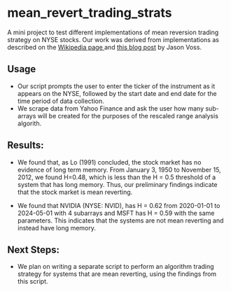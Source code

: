 # mean_revert_trading_strats
A mini project to test different implementations of mean reversion trading strategy on NYSE stocks. 
Our work was derived from implementations as described on the [Wikipedia page
]([url](https://en.wikipedia.org/wiki/Rescaled_range)) and [this blog post]([url](https://blogs.cfainstitute.org/investor/2013/01/30/rescaled-range-analysis-a-method-for-detecting-persistence-randomness-or-mean-reversion-in-financial-markets/)) by Jason Voss. 

## Usage
- Our script prompts the user to enter the ticker of the instrument as it appears on the NYSE, followed by the start date and end date for the time period of data collection.
- We scrape data from Yahoo Finance and ask the user how many sub-arrays will be created for the purposes of the rescaled range analysis algorith.

## Results:
- We found that, as Lo (1991) concluded, the stock market has no evidence of long term memory. From January 3, 1950 to November 15, 2012, we found H=0.48, which is less than the H = 0.5 threshold of a system that has long memory. Thus, our preliminary findings indicate that the stock market is mean reverting.
  
- We found that NVIDIA (NYSE: NVID), has H = 0.62 from 2020-01-01 to 2024-05-01 with 4 subarrays and MSFT has H = 0.59 with the same parameters. This indicates that the systems are not mean reverting and instead have long memory.

## Next Steps:
- We plan on writing a separate script to perform an algorithm trading strategy for systems that are mean reverting, using the findings from this script.
